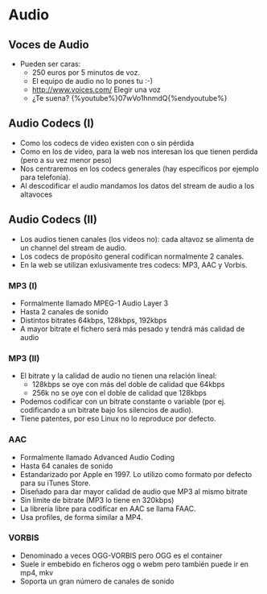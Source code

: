 # Audio



## Voces de Audio
- Pueden ser caras:
    - 250 euros por 5 minutos de voz. 
    - El equipo de audio no lo pones tu :-)
    - <http://www.voices.com/> Elegir una voz
    - ¿Te suena?
{%youtube%}07wVo1hnmdQ{%endyoutube%}


## Audio Codecs (I)
- Como los codecs de video existen con o sin pérdida
- Como en los de video, para la web nos interesan los que tienen perdida (pero a su vez menor peso)
- Nos centraremos en los codecs generales (hay específicos por ejemplo para telefonía).
- Al descodificar el audio mandamos los datos del stream de audio a los altavoces


## Audio Codecs (II)
- Los audios tienen canales (los videos no): cada altavoz se alimenta de un channel del stream de audio.
- Los codecs de propósito general codifican normalmente 2 canales.
- En la web se utilizan exlusivamente tres codecs: MP3, AAC y Vorbis.


### MP3 (I)
- Formalmente llamado MPEG-1 Audio Layer 3
- Hasta 2 canales de sonido
- Distintos bitrates 64kbps, 128kbps, 192kbps 
- A mayor bitrate el fichero será más pesado y tendrá más calidad de audio


### MP3 (II)
- El bitrate y la calidad de audio no tienen una relación lineal: 
    - 128kbps se oye con más del doble de calidad que 64kbps
    - 256k no se oye con el doble de calidad que 128kbps
- Podemos codificar con un bitrate constante o variable (por ej. codificando a un bitrate bajo los silencios de audio).
- Tiene patentes, por eso Linux no lo reproduce por defecto.


### AAC
- Formalmente llamado Advanced Audio Coding
- Hasta 64 canales de sonido
- Estandarizado por Apple en 1997. Lo utilizo como formato por defecto para su iTunes Store.
- Diseñado para dar mayor calidad de audio que MP3 al mismo bitrate
- Sin límite de bitrate (MP3 lo tiene en 320kbps)
- La librería libre para codificar en AAC se llama FAAC.
- Usa profiles, de forma similar a MP4.


### VORBIS
- Denominado a veces OGG-VORBIS pero OGG es el container
- Suele ir embebido en ficheros ogg o webm pero también puede ir en mp4, mkv 
- Soporta un gran número de canales de sonido



